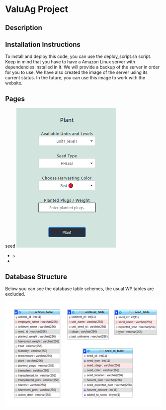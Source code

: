 # ValuAg Project

## Description

## Installation Instructions 

 To install and deploy this code, you can use the deploy_script.sh script. Keep in mind that you have to have a Amazon Linux server with dependencies installed in it. We will provide a backup of the server in order for you to use. We have also created the image of the server using its current status. In the future, you can use this image to work with the website.

 
 
 ## Pages
 
   seed
  ![Alt](https://github.com/valuagorg/php/blob/master/imgs/plant.png)
  - s
  - 
  
 
 
 ## Database Structure
 
  Below you can see the database table schemes, the usual WP tables are excluded.
  
  ![Database Structure](https://github.com/valuagorg/php/blob/master/imgs/databaseimg.png)
